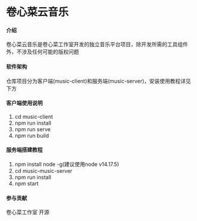 # 卷心菜云音乐  

#### 介绍  
卷心菜云音乐是卷心菜工作室开发的独立音乐平台项目，除开发所需的工具组件外，不涉及任何可能的版权问题  
  
#### 软件架构  
仓库项目分为客户端(music-client)和服务端(music-server)，安装使用教程详见下方  

#### 客户端使用说明  
1. cd music-client  
2. npm run install  
3. npm run serve  
4. npm run build  
  
#### 服务端搭建教程  
1. npm install node -g(建议使用node v14.17.5)  
2. cd music-music-server 
3. npm run install 
4. npm start  
  
#### 参与贡献
卷心菜工作室 开源